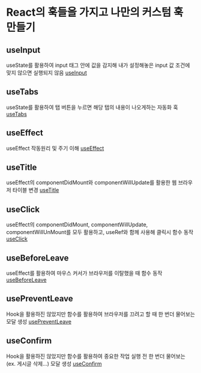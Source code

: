# React의 훅들을 가지고 나만의 커스텀 훅 만들기
## useInput
useState를 활용하여 input 태그 안에 값을 감지해 내가 설정해놓은 input 값 조건에 맞지 않으면 실행되지 않음
[useInput](./src/pages/UseInput.jsx)

## useTabs
useState를 활용하여 탭 버튼을 누르면 해당 탭의 내용이 나오게하는 자동화 훅
[useTabs](./src/pages/UseTabs.jsx)

## useEffect
useEffect 작동원리 및 주기 이해
[useEffect](./src/pages/useEffect.jsx)

## useTitle
useEffect의 componentDidMount와 componentWillUpdate를 활용한 웹 브라우저 타이블 변경
[useTitle](./src/pages/useTitle.jsx)

## useClick
useEffect의 componentDidMount, componentWillUpdate, componentWillUnMount를 모두 활용하고, useRef와 함께 사용해 클릭시 함수 동작
[useClick](./src/pages/useClick.jsx)

## useBeforeLeave
useEffect를 활용하여 마우스 커서가 브라우저를 이탈했을 때 함수 동작
[useBeforeLeave](./src/pages/useBeforeLeave.jsx)

## usePreventLeave
Hook을 활용하진 않았지만 함수를 활용하여 브라우저를 끄려고 할 때 한 번더 물어보는 모달 생성
[usePreventLeave](./src/pages/usePreventLeave.jsx)

## useConfirm
Hook을 활용하진 않았지만 함수를 활용하여 중요한 작업 실행 전 한 번더 물어보는 (ex. 게시글 삭제...) 모달 생성
[useConfirm](./src/pages/useConfirm.jsx)
